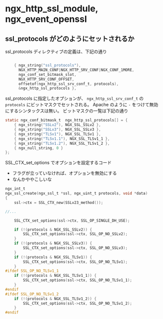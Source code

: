 # ngx_http_ssl_module, ngx_event_openssl

## ssl_protocols がどのようにセットされるか

ssl_protocols ディレクティブの定義は、下記の通り

```c

    { ngx_string("ssl_protocols"),
      NGX_HTTP_MAIN_CONF|NGX_HTTP_SRV_CONF|NGX_CONF_1MORE,
      ngx_conf_set_bitmask_slot,
      NGX_HTTP_SRV_CONF_OFFSET,
      offsetof(ngx_http_ssl_srv_conf_t, protocols),
      &ngx_http_ssl_protocols },
```

ssl_protocols に指定したオプションが、 `ngx_http_ssl_srv_conf_t` の `protocols` にビットマスクでセットされる。 Apache のように `-` をつけて無効にするシンタックスは無い。
ビットマスクの一覧は下記の通り

```c
static ngx_conf_bitmask_t  ngx_http_ssl_protocols[] = {
    { ngx_string("SSLv2"), NGX_SSL_SSLv2 },
    { ngx_string("SSLv3"), NGX_SSL_SSLv3 },
    { ngx_string("TLSv1"), NGX_SSL_TLSv1 },
    { ngx_string("TLSv1.1"), NGX_SSL_TLSv1_1 },
    { ngx_string("TLSv1.2"), NGX_SSL_TLSv1_2 },
    { ngx_null_string, 0 }
};
```

SSL_CTX_set_options でオプションを設定するコード

 * フラグが立っていなければ、オプションを無効にする
 * なんかややこしいな

```c
ngx_int_t
ngx_ssl_create(ngx_ssl_t *ssl, ngx_uint_t protocols, void *data)
{
    ssl->ctx = SSL_CTX_new(SSLv23_method());

//...

    SSL_CTX_set_options(ssl->ctx, SSL_OP_SINGLE_DH_USE);

    if (!(protocols & NGX_SSL_SSLv2)) {
        SSL_CTX_set_options(ssl->ctx, SSL_OP_NO_SSLv2);
    }
    if (!(protocols & NGX_SSL_SSLv3)) {
        SSL_CTX_set_options(ssl->ctx, SSL_OP_NO_SSLv3);
    }
    if (!(protocols & NGX_SSL_TLSv1)) {
        SSL_CTX_set_options(ssl->ctx, SSL_OP_NO_TLSv1);
    }
#ifdef SSL_OP_NO_TLSv1_1
    if (!(protocols & NGX_SSL_TLSv1_1)) {
        SSL_CTX_set_options(ssl->ctx, SSL_OP_NO_TLSv1_1);
    }
#endif
#ifdef SSL_OP_NO_TLSv1_2
    if (!(protocols & NGX_SSL_TLSv1_2)) {
        SSL_CTX_set_options(ssl->ctx, SSL_OP_NO_TLSv1_2);
    }
#endif
```
